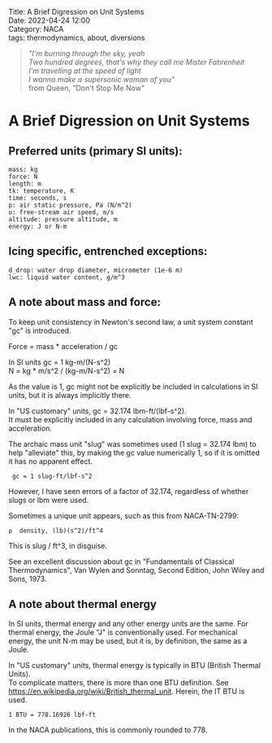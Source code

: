 Title: A Brief Digression on Unit Systems  
Date: 2022-04-24 12:00  
Category: NACA  
tags: thermodynamics, about, diversions    

>_"I'm burning through the sky, yeah  
Two hundred degrees, that's why they call me Mister Fahrenheit  
I'm travelling at the speed of light  
I wanna make a supersonic woman of you"_  
from Queen, "Don't Stop Me Now"  

# A Brief Digression on Unit Systems

## Preferred units (primary SI units):

    mass: kg
    force: N
    length: m
    tk: temperature, K
    time: seconds, s
    p: air static pressure, Pa (N/m^2)
    u: free-stream air speed, m/s
    altitude: pressure altitude, m
    energy: J or N-m
## Icing specific, entrenched exceptions:  

    d_drop: water drop diameter, micrometer (1e-6 m)
    lwc: liquid water content, g/m^3
    

## A note about mass and force:  

To keep unit consistency in Newton's second law, a unit system constant "gc" is introduced.  

Force = mass * acceleration / gc

In SI units gc = 1 kg-m/(N-s^2)  
N = kg * m/s^2 / (kg-m/N-s^2) = N  

As the value is 1, gc might not be explicitly be included in calculations in SI units,
but it is always implicitly there.

In "US customary" units, gc = 32.174 lbm-ft/(lbf-s^2).  
It must be explicitly included in any calculation involving force, mass and acceleration. 
 
The archaic mass unit "slug" was sometimes used (1 slug = 32.174 lbm) to help "alleviate" this,
by making the gc value numerically 1, so if it is omitted it has no apparent effect.  

     gc = 1 slug-ft/lbf-s^2
     
However, I have seen errors of a factor of 32.174, regardless of whether slugs or lbm were used. 

Sometimes a unique unit appears, such as this from NACA-TN-2799:
    
    ⍴  density, (lb)(s^2)/ft^4

This is slug / ft^3, in disguise.    
    
See an excellent discussion about gc in "Fundamentals of Classical Thermodynamics", Van Wylen and Sonntag, Second Edition, John Wiley and Sons, 1973. 

## A note about thermal energy

In SI units, thermal energy and any other energy units are the same. 
For thermal energy, the Joule "J" is conventionally used. 
For mechanical energy, the unit N-m may be used, but it is, by definition, the same as a Joule. 

In "US customary" units, thermal energy is typically in BTU (British Thermal Units).  
To complicate matters, there is more than one BTU definition. 
See https://en.wikipedia.org/wiki/British_thermal_unit. 
Herein, the IT BTU is used.

    1 BTU = 778.16926 lbf-ft 
    
In the NACA publications, this is commonly rounded to 778.

